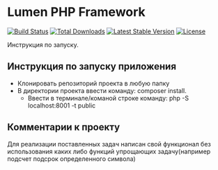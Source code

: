# Lumen PHP Framework

[![Build Status](https://travis-ci.org/laravel/lumen-framework.svg)](https://travis-ci.org/laravel/lumen-framework)
[![Total Downloads](https://img.shields.io/packagist/dt/laravel/lumen-framework)](https://packagist.org/packages/laravel/lumen-framework)
[![Latest Stable Version](https://img.shields.io/packagist/v/laravel/lumen-framework)](https://packagist.org/packages/laravel/lumen-framework)
[![License](https://img.shields.io/packagist/l/laravel/lumen)](https://packagist.org/packages/laravel/lumen-framework)

Инструкция по запуску.

## Инструкция по запуску приложения

- Клонировать репозиторий проекта в любую папку
- В директории проекта ввести команду: composer install.
  - Ввести в терминале/команой строке команду: php -S localhost:8001 -t public 

## Комментарии к проекту

Для реализации поставленных задач написан свой функционал без использования каких либо функций упрощающих задачу(например подсчет подсрок определенного символа)

